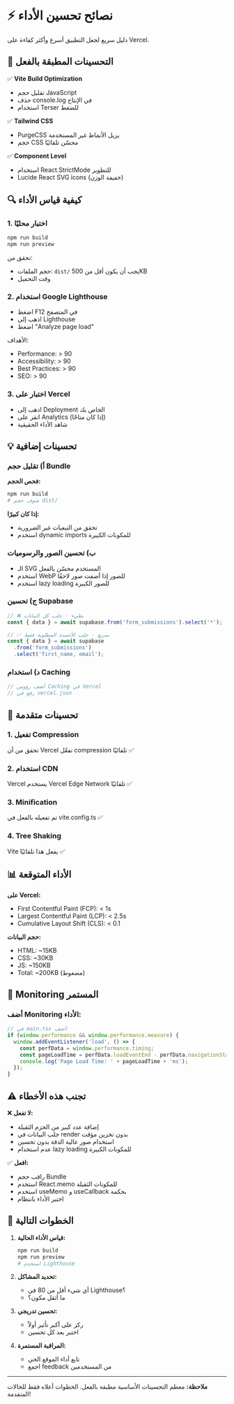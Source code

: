 # ⚡ نصائح تحسين الأداء

دليل سريع لجعل التطبيق أسرع وأكثر كفاءة على Vercel.

## 🚀 التحسينات المطبقة بالفعل

✅ **Vite Build Optimization**
- تقليل حجم JavaScript
- حذف console.log في الإنتاج
- استخدام Terser للضغط

✅ **Tailwind CSS**
- PurgeCSS يزيل الأنماط غير المستخدمة
- حجم CSS محسّن تلقائيًا

✅ **Component Level**
- استخدام React.StrictMode للتطوير
- Lucide React SVG icons (خفيفة الوزن)

## 🔍 كيفية قياس الأداء

### 1. اختبار محليًا
```bash
npm run build
npm run preview
```

تحقق من:
- حجم الملفات: `dist/` يجب أن يكون أقل من 500KB
- وقت التحميل

### 2. استخدام Google Lighthouse
- اضغط F12 في المتصفح
- اذهب إلى Lighthouse
- اضغط "Analyze page load"

الأهداف:
- Performance: > 90
- Accessibility: > 90
- Best Practices: > 90
- SEO: > 90

### 3. اختبار على Vercel
- اذهب إلى Deployment الخاص بك
- انقر على Analytics (إذا كان متاحًا)
- شاهد الأداء الحقيقية

## 💡 تحسينات إضافية

### أ) تقليل حجم Bundle

**فحص الحجم:**
```bash
npm run build
# شوف حجم dist/
```

**إذا كان كبيرًا:**
- تحقق من التبعيات غير الضرورية
- استخدم dynamic imports للمكونات الكبيرة

### ب) تحسين الصور والرسوميات
- الـ SVG المستخدم محسّن بالفعل
- استخدم WebP للصور إذا أضفت صور لاحقًا
- استخدم lazy loading للصور الكبيرة

### ج) تحسين Supabase
```typescript
// ❌ بطيء - جلب كل البيانات
const { data } = await supabase.from('form_submissions').select('*');

// ✅ سريع - جلب الأعمدة المطلوبة فقط
const { data } = await supabase
  .from('form_submissions')
  .select('first_name, email');
```

### د) استخدام Caching
```typescript
// أضف رؤوس Caching في Vercel
// رفع في vercel.json
```

## 🔧 تحسينات متقدمة

### 1. تفعيل Compression
تحقق من أن Vercel تفعّل compression تلقائيًا ✅

### 2. استخدام CDN
Vercel يستخدم Vercel Edge Network تلقائيًا ✅

### 3. Minification
تم تفعيله بالفعل في vite.config.ts ✅

### 4. Tree Shaking
Vite يفعل هذا تلقائيًا ✅

## 📊 الأداء المتوقعة

**على Vercel:**
- First Contentful Paint (FCP): < 1s
- Largest Contentful Paint (LCP): < 2.5s
- Cumulative Layout Shift (CLS): < 0.1

**حجم البيانات:**
- HTML: ~15KB
- CSS: ~30KB
- JS: ~150KB
- Total: ~200KB (مضغوط)

## 🔄 Monitoring المستمر

### أضف Monitoring الأداء:

```typescript
// في main.tsx أضف:
if (window.performance && window.performance.measure) {
  window.addEventListener('load', () => {
    const perfData = window.performance.timing;
    const pageLoadTime = perfData.loadEventEnd - perfData.navigationStart;
    console.log('Page Load Time: ' + pageLoadTime + 'ms');
  });
}
```

## ⚠️ تجنب هذه الأخطاء

❌ **لا تفعل:**
- إضافة عدد كبير من الحزم الثقيلة
- جلب البيانات في render بدون تخزين مؤقت
- استخدام صور عالية الدقة بدون تحسين
- عدم استخدام lazy loading للمكونات الكبيرة

✅ **افعل:**
- راقب حجم Bundle
- استخدم React.memo للمكونات الثقيلة
- استخدم useMemo و useCallback بحكمة
- اختبر الأداء بانتظام

## 🎯 الخطوات التالية

1. **قياس الأداء الحالية:**
   ```bash
   npm run build
   npm run preview
   # استخدم Lighthouse
   ```

2. **تحديد المشاكل:**
   - أي شيء أقل من 80 في Lighthouse؟
   - ما أثقل مكون؟

3. **تحسين تدريجي:**
   - ركز على أكبر تأثير أولاً
   - اختبر بعد كل تحسين

4. **المراقبة المستمرة:**
   - تابع أداء الموقع الحي
   - اجمع feedback من المستخدمين

---

**ملاحظة:** معظم التحسينات الأساسية مطبقة بالفعل. الخطوات أعلاه فقط للحالات المتقدمة!